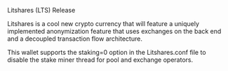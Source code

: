 Litshares (LTS) Release

Litshares is a cool new crypto currency that will feature a uniquely implemented anonymization feature that uses exchanges on the back end and a decoupled transaction flow architecture.

This wallet supports the staking=0 option in the Litshares.conf file to disable the stake miner thread for pool and exchange operators.

